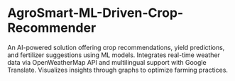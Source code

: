 # AgroSmart-ML-Driven-Crop-Recommender
An AI-powered solution offering crop recommendations, yield predictions, and fertilizer suggestions using ML models. Integrates real-time weather data via OpenWeatherMap API and multilingual support with Google Translate. Visualizes insights through graphs to optimize farming practices.
